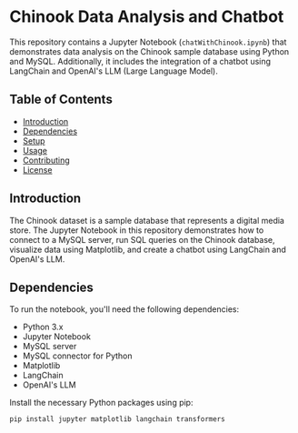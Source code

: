 # Chinook Data Analysis and Chatbot

This repository contains a Jupyter Notebook (`chatWithChinook.ipynb`) that demonstrates data analysis on the Chinook sample database using Python and MySQL. Additionally, it includes the integration of a chatbot using LangChain and OpenAI's LLM (Large Language Model).

## Table of Contents

- [Introduction](#introduction)
- [Dependencies](#dependencies)
- [Setup](#setup)
- [Usage](#usage)
- [Contributing](#contributing)
- [License](#license)

## Introduction

The Chinook dataset is a sample database that represents a digital media store. The Jupyter Notebook in this repository demonstrates how to connect to a MySQL server, run SQL queries on the Chinook database, visualize data using Matplotlib, and create a chatbot using LangChain and OpenAI's LLM.

## Dependencies

To run the notebook, you'll need the following dependencies:

- Python 3.x
- Jupyter Notebook
- MySQL server
- MySQL connector for Python
- Matplotlib
- LangChain
- OpenAI's LLM

Install the necessary Python packages using pip:

```bash
pip install jupyter matplotlib langchain transformers
